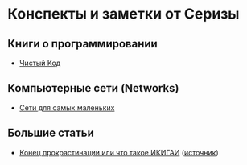 # Конспекты и заметки от Серизы
## Книги о программировании
* [Чистый Код](./Books/CleanCode/README.md)

## Компьютерные сети (Networks)
* [Сети для самых маленьких](./Courses/СетиДляСамыхМаленьких/README.md)

## Большие статьи
* [Конец прокрастинации или что такое ИКИГАИ](https://github.com/Seryiza/StudentNotes/blob/master/Articles/%D0%9A%D0%BE%D0%BD%D0%B5%D1%86%D0%9F%D1%80%D0%BE%D0%BA%D1%80%D0%B0%D1%81%D1%82%D0%B8%D0%BD%D0%B0%D1%86%D0%B8%D0%B8%D0%98%D0%BB%D0%B8%D0%A7%D1%82%D0%BE%D0%A2%D0%B0%D0%BA%D0%BE%D0%B5%D0%98%D0%9A%D0%98%D0%93%D0%90%D0%98.md) ([источник](https://habrahabr.ru/company/oleg-bunin/blog/352072))